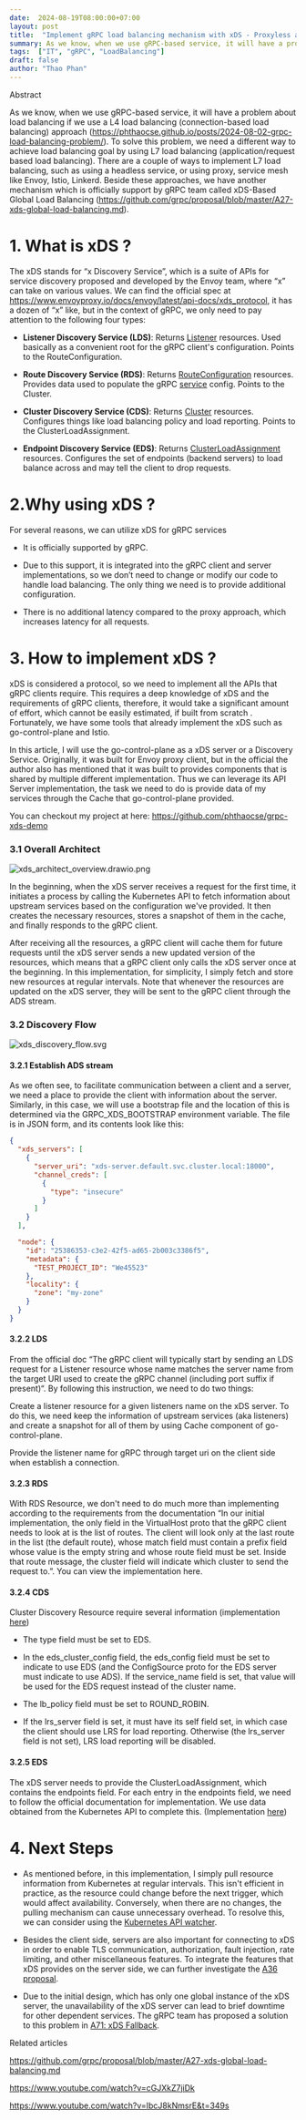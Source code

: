 ```yaml
---
date:  2024-08-19T08:00:00+07:00
layout: post
title:  "Implement gRPC load balancing mechanism with xDS - Proxyless approach"
summary: As we know, when we use gRPC-based service, it will have a problem about load balancing if we use a L4 load balancing (connection-based load balancing) approach (gRPC/HTTP2 Load Balancing Problem).  To solve this problem, we need a different way to achieve load balancing goal by using L7 load balancing (application/request based load balancing). There are a couple of ways to implement L7 load balancing, such as using a headless service, or using proxy, service mesh like Envoy, Istio, Linkerd. Beside these approaches, we have another mechanism which is officially support by gRPC team called xDS-Based Global Load Balancing (https://github.com/grpc/proposal/blob/master/A27-xds-global-load-balancing.md). .
tags:  ["IT", "gRPC", "LoadBalancing"]
draft: false
author: "Thao Phan"
---
```

Abstract

As we know, when we use gRPC-based service, it will have a problem about load balancing if we use a L4 load balancing (connection-based load balancing) approach (https://phthaocse.github.io/posts/2024-08-02-grpc-load-balancing-problem/).  To solve this problem, we need a different way to achieve load balancing goal by using L7 load balancing (application/request based load balancing). There are a couple of ways to implement L7 load balancing, such as using a headless service, or using proxy, service mesh like Envoy, Istio, Linkerd. Beside these approaches, we have another mechanism which is officially support by gRPC team called xDS-Based Global Load Balancing (https://github.com/grpc/proposal/blob/master/A27-xds-global-load-balancing.md).

# 1. What is xDS ?

The xDS stands for “x Discovery Service”, which is a suite of APIs for service discovery proposed and developed by the Envoy team, where “x” can take on various values. We can find the official spec at https://www.envoyproxy.io/docs/envoy/latest/api-docs/xds_protocol, it has a dozen of “x” like, but in the context of gRPC, we only need to pay attention to the following four types:

- **Listener Discovery Service (LDS)**: Returns [Listener](https://github.com/envoyproxy/envoy/blob/main/api/envoy/api/v2/listener/listener_components.proto) resources. Used basically as a convenient root for the gRPC client's configuration. Points to the RouteConfiguration.

- **Route Discovery Service (RDS)**: Returns [RouteConfiguration](https://github.com/envoyproxy/envoy/blob/main/api/envoy/api/v2/route/route_components.proto) resources. Provides data used to populate the gRPC [service](https://github.com/grpc/grpc/blob/master/doc/service_config.md) config. Points to the Cluster.

- **Cluster Discovery Service (CDS)**: Returns [Cluster](https://github.com/envoyproxy/envoy/blob/main/api/envoy/api/v2/cluster.proto) resources. Configures things like load balancing policy and load reporting. Points to the ClusterLoadAssignment.

- **Endpoint Discovery Service (EDS)**: Returns [ClusterLoadAssignment](https://github.com/envoyproxy/envoy/blob/main/api/envoy/api/v2/endpoint.proto) resources. Configures the set of endpoints (backend servers) to load balance across and may tell the client to drop requests.

# 2.Why using xDS ?

For several reasons, we can utilize xDS for gRPC services

- It is officially supported by gRPC.

- Due to this support, it is integrated into the gRPC client and server implementations, so we don’t need to change or modify our code to handle load balancing. The only thing we need is to provide additional configuration.

- There is no additional latency compared to the proxy approach, which increases latency for all requests.

# 3. How to implement xDS ?

xDS is considered a protocol, so we need to implement all the APIs that gRPC clients require. This requires a deep knowledge of xDS and the requirements of gRPC clients, therefore, it would take a significant amount of effort, which cannot be easily estimated, if built from scratch . Fortunately, we have some tools that already implement the xDS such as go-control-plane and Istio.

In this article, I will use the go-control-plane as a xDS server or a Discovery Service. Originally, it was built for Envoy proxy client, but in the official the author also has mentioned that it was built to provides components that is shared by multiple different implementation. Thus we can leverage its API Server implementation, the task we need to do is provide data of my services through the Cache that go-control-plane provided.

You can checkout my project at here: https://github.com/phthaocse/grpc-xds-demo

### 3.1 Overall Architect

![xds_architect_overview.drawio.png](/image/2024-08-19-implement-grpc-load-balancing-mechanism-with-xds-proxyless-approach/xds_architect_overview.drawio.png)


In the beginning, when the xDS server receives a request for the first time, it initiates a process by calling the Kubernetes API to fetch information about upstream services based on the configuration we've provided. It then creates the necessary resources, stores a snapshot of them in the cache, and finally responds to the gRPC client.

After receiving all the resources, a gRPC client will cache them for future requests until the xDS server sends a new updated version of the resources, which means that a gRPC client only calls the xDS server once at the beginning. In this implementation, for simplicity, I simply fetch and store new resources at regular intervals. Note that whenever the resources are updated on the xDS server, they will be sent to the gRPC client through the ADS stream.

### 3.2 Discovery Flow

![xds_discovery_flow.svg](/image/2024-08-19-implement-grpc-load-balancing-mechanism-with-xds-proxyless-approach/xds_discovery_flow.svg)

#### 3.2.1  Establish ADS stream

As we often see, to facilitate communication between a client and a server, we need a place to provide the client with information about the server. Similarly, in this case, we will use a bootstrap file and the location of this is determined via the GRPC_XDS_BOOTSTRAP environment variable. The file is in JSON form, and its contents look like this:
```json
{
  "xds_servers": [
    {
      "server_uri": "xds-server.default.svc.cluster.local:18000",
      "channel_creds": [
        {
          "type": "insecure"
        }
      ]
    }
  ],

  "node": {
    "id": "25386353-c3e2-42f5-ad65-2b003c3386f5",
    "metadata": {
      "TEST_PROJECT_ID": "We45523"
    },
    "locality": {
      "zone": "my-zone"
    }
  }
}

```



#### 3.2.2 LDS

From the official doc “The gRPC client will typically start by sending an LDS request for a Listener resource whose name matches the server name from the target URI used to create the gRPC channel (including port suffix if present)“. By following this instruction, we need to do two things:

Create a listener resource for a given listeners name on the xDS server. To do this, we need keep the information of upstream services (aka listeners) and create a snapshot for all of them by using Cache component of go-control-plane.

Provide the listener name for gRPC through target uri  on the client side when establish a connection.

#### 3.2.3 RDS

With RDS Resource, we don't need to do much more than implementing according to the requirements from the documentation “In our initial implementation, the only field in the VirtualHost proto that the gRPC client needs to look at is the list of routes. The client will look only at the last route in the list (the default route), whose match field must contain a prefix field whose value is the empty string and whose route field must be set. Inside that route message, the cluster field will indicate which cluster to send the request to.”. You can view the implementation here.

#### 3.2.4 CDS

Cluster Discovery Resource require several information (implementation [here](https://github.com/phthaocse/grpc-xds-demo/blob/307cd44be0d275fb01fa1460c7908ab05411780d/xds-server/internal/app/resources.go#L122C1-L137C1))

- The type field must be set to EDS.

- In the eds_cluster_config field, the eds_config field must be set to indicate to use EDS (and the ConfigSource proto for the EDS server must indicate to use ADS). If the service_name field is set, that value will be used for the EDS request instead of the cluster name.

- The lb_policy field must be set to ROUND_ROBIN.

- If the lrs_server field is set, it must have its self field set, in which case the client should use LRS for load reporting. Otherwise (the lrs_server field is not set), LRS load reporting will be disabled.

#### 3.2.5 EDS

The xDS server needs to provide the ClusterLoadAssignment, which contains the endpoints field. For each entry in the endpoints field, we need to follow the official documentation for implementation. We use data obtained from the Kubernetes API to complete this. (Implementation [here](https://github.com/phthaocse/grpc-xds-demo/blob/307cd44be0d275fb01fa1460c7908ab05411780d/xds-server/internal/app/resources.go#L82)) 

# 4. Next Steps

- As mentioned before, in this implementation, I simply pull resource information from Kubernetes at regular intervals. This isn't efficient in practice, as the resource could change before the next trigger, which would affect availability. Conversely, when there are no changes, the pulling mechanism can cause unnecessary overhead. To resolve this, we can consider using the [Kubernetes API watcher](https://kubernetes.io/docs/reference/using-api/api-concepts/#efficient-detection-of-changes).

- Besides the client side, servers are also important for connecting to xDS in order to enable TLS communication, authorization, fault injection, rate limiting, and other miscellaneous features. To integrate the features that xDS provides on the server side, we can further investigate the [A36 proposal](https://github.com/grpc/proposal/blob/master/A36-xds-for-servers.md).

- Due to the initial design, which has only one global instance of the xDS server, the unavailability of the xDS server can lead to brief downtime for other dependent services. The gRPC team has proposed a solution to this problem in [A71: xDS Fallback](https://github.com/grpc/proposal/blob/master/A71-xds-fallback.md).

Related articles

https://github.com/grpc/proposal/blob/master/A27-xds-global-load-balancing.md

https://www.youtube.com/watch?v=cGJXkZ7jiDk

https://www.youtube.com/watch?v=IbcJ8kNmsrE&t=349s

 

